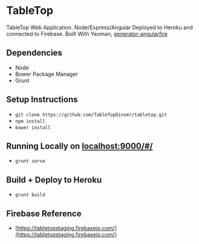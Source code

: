 TableTop
=======

TableTop Web Application. Node/Express/Angular Deployed to Heroku and connected to Firebase. Built With Yeoman, [generator-angularfire](https://github.com/firebase/generator-angularfire)

Dependencies
---------
- Node
- Bower Package Manager
- Grunt

Setup Instructions
---------
- `git clone https://github.com/TableTopDinner/tabletop.git`
- `npm install`
- `bower install`

Running Locally on [localhost:9000/#/](localhost:9000/#/)
---------
- `grunt serve`

Build + Deploy to Heroku
----------
- `grunt build`

Firebase Reference
----------
- [https://tabletopstaging.firebaseio.com/](https://tabletopstaging.firebaseio.com/)